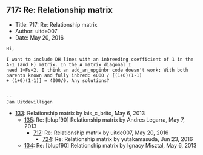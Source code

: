 ## 717: Re: Relationship matrix

- Title: 717: Re: Relationship matrix
- Author: uitde007
- Date: May 20, 2016
```
Hi, 

I want to include DH lines with an inbreeding coefficient of 1 in the A-1 (and H) matrix. In the A matrix diagonal I
need 1+Fs=2. I think an add_an_upginbr code doesn't work; With both parents known and fully inbred: 4000 / [(1+0)(1-1)
+ (1+0)(1-1)] = 4000/0. Any solutions?


--
Jan Uitdewilligen
```

- [133](0133.md): Relationship matrix by lais_c_brito, May 6, 2013
    - [135](0135.md): Re: [blupf90] Relationship matrix by Andres Legarra, May 7, 2013
        - [717](0717.md): Re: Relationship matrix by uitde007, May 20, 2016
            - [724](0724.md): Re: Relationship matrix by yutakamasuda, Jun 23, 2016
    - [134](0134.md): Re: [blupf90] Relationship matrix by Ignacy Misztal, May 6, 2013
